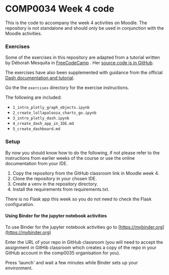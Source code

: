 # COMP0034 Week 4 code

This is the code to accompany the week 4 activities on Moodle. The repository is not standalone and should only be used
in conjunction with the Moodle activities.

### Exercises

Some of the exercises in this repository are adapted from a tutorial written by Déborah Mesquita
in [FreeCodeCamp](https://www.freecodecamp.org/news/how-and-why-i-used-plotly-instead-of-d3-to-visualize-my-lollapalooza-data-d48345e2ca68/)
. Her [source code is in GitHub](https://github.com/dmesquita/dash-lollapalooza-brasil-2018).

The exercises have also been supplemented with guidance from the
official [Dash documentation and tutorial](https://dash.plotly.com).

Go the the `exercises` directory for the exercise instructions.

The following are included:

- `1_intro_plotly_graph_objects.ipynb`
- `2_create_lollapalooza_charts_go.ipynb`
- `3_intro_plotly_dash.ipynb`
- `4_create_dash_app_in_IDE.md`
- `5_create_dashboard.md`

### Setup

By now you should know how to do the following, if not please refer to the instructions from earlier weeks of the course
or use the online documentation from your IDE.

1. Copy the repository from the GitHub classroom link in Moodle week 4.
2. Clone the repository in your chosen IDE.
3. Create a venv in the repository directory.
4. Install the requirements from requirements.txt.

There is no Flask app this week so you do not need to check the Flask configuration.

#### Using Binder for the jupyter notebook activities

To use Binder for the jupyter notebook activities go to [https://mybinder.org](https://mybinder.org)

Enter the URL of your repo in GitHub classroom (you will need to accept the assignment in GitHib classroom which creates a copy of the repo in your GitHub account in the comp0035 organisation for you).

Press 'launch' and wait a few minutes while Binder sets up your environment. 